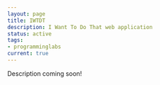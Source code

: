 ```yaml
---
layout: page
title: IWTDT
description: I Want To Do That web application
status: active
tags:
- programminglabs
current: true
---
```


Description coming soon!